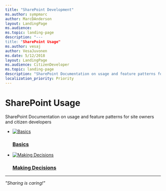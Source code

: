 ```yaml
---
title: "SharePoint Development"
ms.author: sympmarc
author: MarcDAnderson
layout: LandingPage
ms.audience: 
ms.topic: landing-page
description: "---
title: "SharePoint Usage"
ms.author: vesaj
author: VesaJuvonen
ms.date: 5/12/2018
layout: LandingPage
ms.audience: CitizenDeveloper
ms.topic: landing-page
description: "SharePoint Documentation on usage and feature patterns for site owners and citizen developers"
localization_priority: Priority
---
```


# SharePoint Usage

SharePoint Documentation on usage and feature patterns for site owners and citizen developers

<ul class="panelContent cardsFTitle">
    <li>
        <a href="/SharePoint/sp-usage-docs/docs/basics/index.md">
        <div class="cardSize">
            <div class="cardPadding">
                <div class="card">
                    <div class="cardImageOuter">
                        <div class="cardImage">
                            <img src="https://docs.microsoft.com/en-us/media/common/i_dev-ops.svg" alt="Basics" />
                        </div>
                    </div>
                    <div class="cardText">
                        <h3>Basics</h3>
                    </div>
                </div>
            </div>
        </div>
        </a>
    </li>
        <li>
        <a href="/SharePoint/sp-usage-docs/docs/making-decisions/index.md">
        <div class="cardSize">
            <div class="cardPadding">
                <div class="card">
                    <div class="cardImageOuter">
                        <div class="cardImage">
                            <img src="https://docs.microsoft.com/en-us/media/common/i_support.svg" alt="Making Decisions" />
                        </div>
                    </div>
                    <div class="cardText">
                        <h3>Making Decisions</h3>
                    </div>
                </div>
            </div>
        </div>
        </a>
    </li>
</ul>



---

<i>"Sharing is caring!"</i>